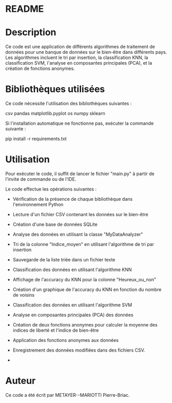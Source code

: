 # README
# Description
Ce code est une application de différents algorithmes de traitement de données pour une banque de données sur le bien-être dans différents pays. Les algorithmes incluent le tri par insertion, la classification KNN, la classification SVM, l'analyse en composantes principales (PCA), et la création de fonctions anonymes.

# Bibliothèques utilisées
Ce code nécessite l'utilisation des bibliothèques suivantes :

csv
pandas
matplotlib.pyplot
os
numpy
sklearn

Si l'installation automatique ne fonctionne pas, exécuter la commande suivante :

pip install -r requirements.txt

# Utilisation
Pour exécuter le code, il suffit de lancer le fichier "main.py" à partir de l'invite de commande ou de l'IDE.

Le code effectue les opérations suivantes :

- Vérification de la présence de chaque bibliothèque dans l'environnement Python

- Lecture d'un fichier CSV contenant les données sur le bien-être

- Création d'une base de données SQLite

- Analyse des données en utilisant la classe "MyDataAnalyzer"

- Tri de la colonne "Indice_moyen" en utilisant l'algorithme de tri par insertion

- Sauvegarde de la liste triée dans un fichier texte

- Classification des données en utilisant l'algorithme KNN

- Affichage de l'accuracy du KNN pour la colonne "Heureux_ou_non"

- Création d'un graphique de l'accuracy du KNN en fonction du nombre de voisins

- Classification des données en utilisant l'algorithme SVM

- Analyse en composantes principales (PCA) des données

- Création de deux fonctions anonymes pour calculer la moyenne des indices de liberté et l'indice de bien-être

- Application des fonctions anonymes aux données

- Enregistrement des données modifiées dans des fichiers CSV.
- 
# Auteur
Ce code a été écrit par METAYER--MARIOTTI Pierre-Briac.
